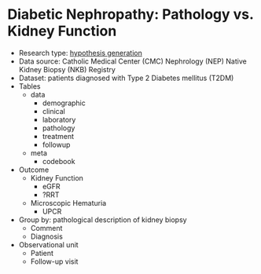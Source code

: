 # Diabetic Nephropathy: Pathology vs. Kidney Function
- Research type: [hypothesis generation](https://r4ds.had.co.nz/model-intro.html#hypothesis-generation-vs.-hypothesis-confirmation)
- Data source: Catholic Medical Center (CMC) Nephrology (NEP) Native Kidney Biopsy (NKB) Registry
- Dataset: patients diagnosed with Type 2 Diabetes mellitus (T2DM)
- Tables
  - data
    - demographic
    - clinical
    - laboratory
    - pathology
    - treatment
    - followup
  - meta
    - codebook
- Outcome
  - Kidney Function
    - eGFR
    - ?RRT
  - Microscopic Hematuria
    - UPCR
- Group by: pathological description of kidney biopsy
  - Comment
  - Diagnosis
- Observational unit
  - Patient
  - Follow-up visit
  
